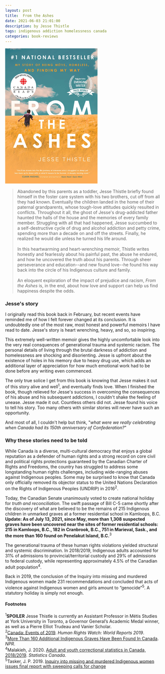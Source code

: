 ```yaml
---
layout: post
title:  From the Ashes
date: 2021-06-03 21:01:00
description: by Jesse Thistle
tags: indigenous addiction homelessness canada
categories: book-reviews
---
```


<div class="row mt-3">
    <div class="col-sm mt-3 mt-md-0">
        <img class="mx-auto d-block" src="/assets/img/book_fromtheashes.png">  
    </div>
</div>

> Abandoned by this parents as a toddler, Jesse Thistle briefly found himself in the foster care system with his two brothers, cut off from all they had known. Eventually the children landed in the home of their paternal grandparents, whose tough-love attitudes quickly resulted in conflicts. Throughout it all, the ghost of Jesse's drug-addicted father haunted the halls of the house and the memories of every family member. Struggling with all that had happened, Jesse succumbed to a self-destructive cycle of drug and alcohol addiction and petty crime, spending more than a decade on and off the streets. Finally, he realized he would die unless he turned his life around. <br><br> In this heartwarming and heart-wrenching memoir, Thistle writes honestly and fearlessly about his painful past, the abuse he endured, and how he uncovered the truth about his parents. Through sheer perseverance and education--and new found love--he found his way back into the circle of his Indigenous culture and family. <br><br> An eloquent exploration of the impact of prejudice and racism, _From the Ashes_ is, in the end, about how love and support can help us find happiness despite the odds.

### Jesse's story 

I originally read this book back in February, but recent events have reminded me of how I felt forever changed at its conclusion. It is undoubtedly one of the most raw, most honest and powerful memoirs I have read to date. Jesse's story is heart wrenching, heavy, and so, so inspiring.

This extremely well-written memoir gives the highly uncomfortable look into the very real consquences of generational trauma and systemic racism. The personal details of living through the brutal darkness of addiction and homelessness are shocking and disorienting. Jesse is upfront about the existence of holes in his memory due to heavy drug use, which adds an additional layer of appreciation for how much emotional work had to be done before any writing even commenced.

The only true solice I get from this book is knowing that Jesse makes it out of this story alive and well<sup>1</sup>, and eventually finds love. When I finished the book, though relieved for Jesse's success in overcoming the consequences of his abuse and his subsequent addictions, I couldn't shake the feeling of unease. Jesse made it out. Countless others did not. Jesse found his voice to tell his story. Too many others with similar stories will never have such an opportunity. 

And most of all, I couldn't help but think, "_what were we really celebrating when Canada had its 150th anniversary of Confederation?_"

### Why these stories need to be told

While Canada is a diverse, multi-cultural democracy that enjoys a global reputation as a defender of human rights and a strong record on core civil and political rights protections guaranteed by the Canadian Charter of Rights and Freedoms, the country has struggled to address some longstanding human rights challenges, including wide-ranging abuses against Indigenous peoples. Some may be surprised to know that Canada only officially removed its objector status to the United Nations Declaration on the Rights of Indigenous Peoples (UNDRIP) in 2016<sup>2</sup>.

Today, the Canadian Senate unanimously voted to create national holiday for _truth and reconciliation_. The swift passage of Bill C-5 came shortly after the discovery of what are believed to be the remains of 215 Indigenous children in unmarked graves at a former residential school in Kamloops, B.C. **Update: As of July 13, 2021, since May, more than 1,308 suspected graves have been uncovered near the sites of former residential schools: 215 in Kamloops, B.C., 182 in Cranbrook, B.C., 751 in Marieval, Sask., and the more than 160 found on Penelakut Island, B.C.**<sup>3</sup>

The generational trauma of these human rights violations yielded structural and systemic discrimination. In 2018/2019, Indigenous adults accounted for 31% of admissions to provincial/territorial custody and 29% of admissions to federal custody, while representing approximately 4.5% of the Canadian adult population<sup>4</sup>. 

Back in 2019, the conclusion of the Inquiry into missing and murdered Indigenous women made 231 recommendations and concluded that acts of violence against Indigenous women and girls amount to “genocide”<sup>5</sup>. A statutory holiday is simply not enough. 

#### Footnotes
<sup>1</sup>**SPOILER** Jesse Thistle is currently an Assistant Professor in Métis Studies at York University in Toronto, a Governor General’s Academic Medal winner, as well as a Pierre Elliot Trudeau and Vanier Scholar. 
<br><sup>2</sup>[Canada: Events of 2019](https://www.hrw.org/world-report/2020/country-chapters/canada#). _Human Rights Watch: World Reports 2019_.
<br><sup>3</sup>[More Than 160 Additional Indigenous Graves Have Been Found In Canada](https://www.npr.org/2021/07/13/1015823457/more-than-160-additional-indigenous-graves-have-been-found-in-canada). _NPR_.
<br><sup>4</sup>Malakieh, J. 2020. [Adult and youth correctional statistics in Canada, 2018/2019](https://www150.statcan.gc.ca/n1/pub/85-002-x/2020001/article/00016-eng.htm). _Statistics Canada_.
<br><sup>5</sup>Tasker, J. P. 2019. [Inquiry into missing and murdered Indigenous women issues final report with sweeping calls for change](https://www.cbc.ca/news/politics/mmiwg-inquiry-deliver-final-report-justice-reforms-1.5158223)
